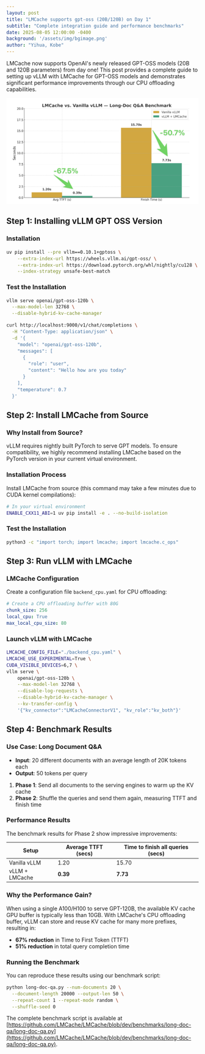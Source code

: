 ```yaml
---
layout: post
title: "LMCache supports gpt-oss (20B/120B) on Day 1"
subtitle: "Complete integration guide and performance benchmarks"
date: 2025-08-05 12:00:00 -0400
background: '/assets/img/bgimage.png'
author: "Yihua, Kobe"
---
```


LMCache now supports OpenAI's newly released GPT-OSS models (20B and 120B parameters) from day one! This post provides a complete guide to setting up vLLM with LMCache for GPT-OSS models and demonstrates significant performance improvements through our CPU offloading capabilities.

![LMCache GPT-OSS Integration](/assets/img/gpt-oss-vllm-lmcache.png)

## Step 1: Installing vLLM GPT OSS Version

### Installation

```bash
uv pip install --pre vllm==0.10.1+gptoss \
    --extra-index-url https://wheels.vllm.ai/gpt-oss/ \
    --extra-index-url https://download.pytorch.org/whl/nightly/cu128 \
    --index-strategy unsafe-best-match
```

### Test the Installation

```bash
vllm serve openai/gpt-oss-120b \
  --max-model-len 32768 \
  --disable-hybrid-kv-cache-manager
```

```bash
curl http://localhost:9000/v1/chat/completions \
  -H "Content-Type: application/json" \
  -d '{
    "model": "openai/gpt-oss-120b",
    "messages": [
      {
        "role": "user",
        "content": "Hello how are you today"
      }
    ],
    "temperature": 0.7
  }'
```

## Step 2: Install LMCache from Source

### Why Install from Source?

vLLM requires nightly built PyTorch to serve GPT models. To ensure compatibility, we highly recommend installing LMCache based on the PyTorch version in your current virtual environment.

### Installation Process

Install LMCache from source (this command may take a few minutes due to CUDA kernel compilations):

```bash
# In your virtual environment
ENABLE_CXX11_ABI=1 uv pip install -e . --no-build-isolation
```

### Test the Installation

```bash
python3 -c "import torch; import lmcache; import lmcache.c_ops"
```

## Step 3: Run vLLM with LMCache

### LMCache Configuration

Create a configuration file `backend_cpu.yaml` for CPU offloading:

```yaml
# Create a CPU offloading buffer with 80G
chunk_size: 256
local_cpu: True
max_local_cpu_size: 80
```

### Launch vLLM with LMCache

```bash
LMCACHE_CONFIG_FILE="./backend_cpu.yaml" \
LMCACHE_USE_EXPERIMENTAL=True \
CUDA_VISIBLE_DEVICES=6,7 \
vllm serve \
    openai/gpt-oss-120b \
    --max-model-len 32768 \
    --disable-log-requests \
    --disable-hybrid-kv-cache-manager \
    --kv-transfer-config \
    '{"kv_connector":"LMCacheConnectorV1", "kv_role":"kv_both"}'
```

## Step 4: Benchmark Results

### Use Case: Long Document Q&A

- **Input**: 20 different documents with an average length of 20K tokens each
- **Output**: 50 tokens per query

1. **Phase 1**: Send all documents to the serving engines to warm up the KV cache
2. **Phase 2**: Shuffle the queries and send them again, measuring TTFT and finish time

### Performance Results

The benchmark results for Phase 2 show impressive improvements:

| Setup | Average TTFT (secs) | Time to finish all queries (secs) |
|-------|--------------------|------------------------------------|
| Vanilla vLLM | 1.20 | 15.70 |
| vLLM + LMCache | **0.39** | **7.73** |

### Why the Performance Gain?

When using a single A100/H100 to serve GPT-120B, the available KV cache GPU buffer is typically less than 10GB. With LMCache's CPU offloading buffer, vLLM can store and reuse KV cache for many more prefixes, resulting in:

- **67% reduction** in Time to First Token (TTFT)
- **51% reduction** in total query completion time

### Running the Benchmark

You can reproduce these results using our benchmark script:

```bash
python long-doc-qa.py --num-documents 20 \
  --document-length 20000 --output-len 50 \
  --repeat-count 1 --repeat-mode random \
  --shuffle-seed 0
```

The complete benchmark script is available at [https://github.com/LMCache/LMCache/blob/dev/benchmarks/long-doc-qa/long-doc-qa.py](https://github.com/LMCache/LMCache/blob/dev/benchmarks/long-doc-qa/long-doc-qa.py).